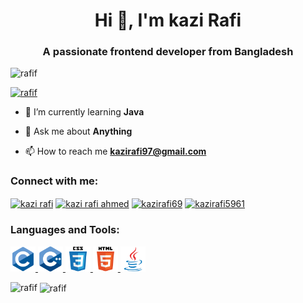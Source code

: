 <h1 align="center">Hi 👋, I'm kazi Rafi</h1>
<h3 align="center">A passionate frontend developer from Bangladesh</h3>

<p align="left"> <img src="https://komarev.com/ghpvc/?username=rafif&label=Profile%20views&color=0e75b6&style=flat" alt="rafif" /> </p>

<p align="left"> <a href="https://github.com/ryo-ma/github-profile-trophy"><img src="https://github-profile-trophy.vercel.app/?username=rafif" alt="rafif" /></a> </p>

- 🌱 I’m currently learning **Java**

- 💬 Ask me about **Anything**

- 📫 How to reach me **kazirafi97@gmail.com**

<h3 align="left">Connect with me:</h3>
<p align="left">
<a href="https://linkedin.com/in/kazi rafi" target="blank"><img align="center" src="https://raw.githubusercontent.com/rahuldkjain/github-profile-readme-generator/master/src/images/icons/Social/linked-in-alt.svg" alt="kazi rafi" height="30" width="40" /></a>
<a href="https://fb.com/kazi rafi ahmed" target="blank"><img align="center" src="https://raw.githubusercontent.com/rahuldkjain/github-profile-readme-generator/master/src/images/icons/Social/facebook.svg" alt="kazi rafi ahmed" height="30" width="40" /></a>
<a href="https://instagram.com/kazirafi69" target="blank"><img align="center" src="https://raw.githubusercontent.com/rahuldkjain/github-profile-readme-generator/master/src/images/icons/Social/instagram.svg" alt="kazirafi69" height="30" width="40" /></a>
<a href="https://discord.gg/kazirafi5961" target="blank"><img align="center" src="https://raw.githubusercontent.com/rahuldkjain/github-profile-readme-generator/master/src/images/icons/Social/discord.svg" alt="kazirafi5961" height="30" width="40" /></a>
</p>

<h3 align="left">Languages and Tools:</h3>
<p align="left"> <a href="https://www.cprogramming.com/" target="_blank" rel="noreferrer"> <img src="https://raw.githubusercontent.com/devicons/devicon/master/icons/c/c-original.svg" alt="c" width="40" height="40"/> </a> <a href="https://www.w3schools.com/cpp/" target="_blank" rel="noreferrer"> <img src="https://raw.githubusercontent.com/devicons/devicon/master/icons/cplusplus/cplusplus-original.svg" alt="cplusplus" width="40" height="40"/> </a> <a href="https://www.w3schools.com/css/" target="_blank" rel="noreferrer"> <img src="https://raw.githubusercontent.com/devicons/devicon/master/icons/css3/css3-original-wordmark.svg" alt="css3" width="40" height="40"/> </a> <a href="https://www.w3.org/html/" target="_blank" rel="noreferrer"> <img src="https://raw.githubusercontent.com/devicons/devicon/master/icons/html5/html5-original-wordmark.svg" alt="html5" width="40" height="40"/> </a> <a href="https://www.java.com" target="_blank" rel="noreferrer"> <img src="https://raw.githubusercontent.com/devicons/devicon/master/icons/java/java-original.svg" alt="java" width="40" height="40"/> </a> </p>

<p><img align="left" src="https://github-readme-stats.vercel.app/api/top-langs?username=rafif&show_icons=true&locale=en&layout=compact" alt="rafif" /></p>

<p>&nbsp;<img align="center" src="https://github-readme-stats.vercel.app/api?username=rafif&show_icons=true&locale=en" alt="rafif" /></p>
